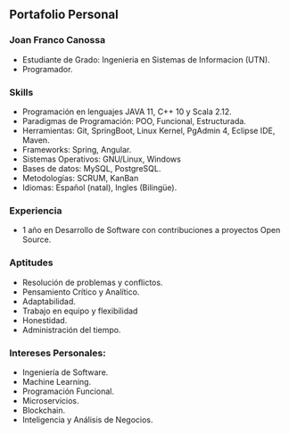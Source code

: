 ## Portafolio Personal 

### Joan Franco Canossa
- Estudiante de Grado: Ingenieria en Sistemas de Informacion (UTN).
- Programador.

### Skills
- Programación en lenguajes JAVA 11, C++ 10 y Scala 2.12.
- Paradigmas de Programación: POO, Funcional, Estructurada. 
- Herramientas: Git, SpringBoot, Linux Kernel, PgAdmin 4, Eclipse IDE, Maven.
- Frameworks: Spring, Angular.
- Sistemas Operativos: GNU/Linux, Windows
- Bases de datos: MySQL, PostgreSQL.
- Metodologías: SCRUM, KanBan
- Idiomas: Español (natal), Ingles (Bilingüe).

### Experiencia
- 1 año en Desarrollo de Software con contribuciones a proyectos Open Source.

### Aptitudes
- Resolución de problemas y conflictos.
- Pensamiento Crítico y Analítico.
- Adaptabilidad.
- Trabajo en equipo y flexibilidad
- Honestidad.
- Administración del tiempo.

### Intereses Personales:
- Ingeniería de Software.
- Machine Learning.
- Programación Funcional.
- Microservicios.
- Blockchain.
- Inteligencia y Análisis de Negocios.



